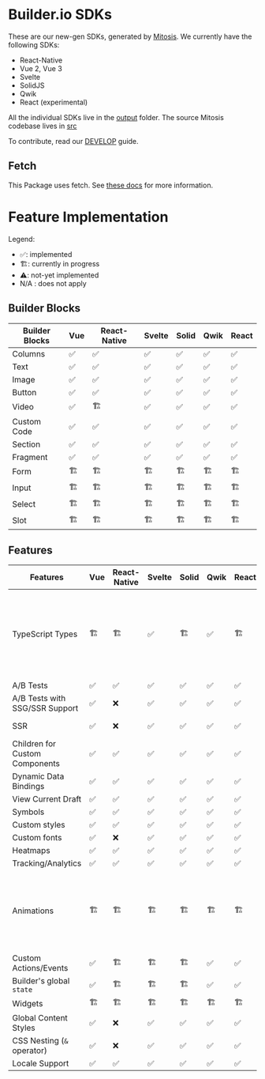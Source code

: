 # Builder.io SDKs

These are our new-gen SDKs, generated by [Mitosis](https://github.com/BuilderIO/mitosis). We currently have the following SDKs:

- React-Native
- Vue 2, Vue 3
- Svelte
- SolidJS
- Qwik
- React (experimental)

All the individual SDKs live in the [output](./output/) folder. The source Mitosis codebase lives in [src](./src/)

To contribute, read our [DEVELOP](./DEVELOP.md) guide.

## Fetch

This Package uses fetch. See [these docs](https://github.com/BuilderIO/this-package-uses-fetch/blob/main/README.md) for more information.

# Feature Implementation

Legend:

- ✅: implemented
- 🏗: currently in progress
- ⚠️: not-yet implemented
- N/A : does not apply

## Builder Blocks

| Builder Blocks | Vue | React-Native | Svelte | Solid | Qwik | React |
| -------------- | --- | ------------ | ------ | ----- | ---- | ----- |
| Columns        | ✅  | ✅           | ✅     | ✅    | ✅   | ✅    |
| Text           | ✅  | ✅           | ✅     | ✅    | ✅   | ✅    |
| Image          | ✅  | ✅           | ✅     | ✅    | ✅   | ✅    |
| Button         | ✅  | ✅           | ✅     | ✅    | ✅   | ✅    |
| Video          | ✅  | 🏗            | ✅     | ✅    | ✅   | ✅    |
| Custom Code    | ✅  | ✅           | ✅     | ✅    | ✅   | ✅    |
| Section        | ✅  | ✅           | ✅     | ✅    | ✅   | ✅    |
| Fragment       | ✅  | ✅           | ✅     | ✅    | ✅   | ✅    |
| Form           | 🏗   | 🏗            | 🏗      | 🏗     | 🏗    | 🏗     |
| Input          | 🏗   | 🏗            | 🏗      | 🏗     | 🏗    | 🏗     |
| Select         | 🏗   | 🏗            | 🏗      | 🏗     | 🏗    | 🏗     |
| Slot           | 🏗   | 🏗            | 🏗      | 🏗     | 🏗    | 🏗     |

## Features

| Features                       | Vue | React-Native | Svelte | Solid | Qwik | React | Details                                                                                                                                |
| ------------------------------ | --- | ------------ | ------ | ----- | ---- | ----- | -------------------------------------------------------------------------------------------------------------------------------------- |
| TypeScript Types               | 🏗   | 🏗            | ✅     | 🏗     | ✅   | 🏗     | Vue SDK has partial support: you can get Vue 2 types by importing from `@builder.io/sdk-vue` (which is an alias for the Vue 2 version) |
| A/B Tests                      | ✅  | ✅           | ✅     | ✅    | ✅   | ✅    |                                                                                                                                        |
| A/B Tests with SSG/SSR Support | ✅  | ❌           | ✅     | ✅    | ✅   | ✅    | Does not apply to React Native.                                                                                                        |
| SSR                            | ✅  | ❌           | ✅     | ✅    | ✅   | ✅    | Does not apply to React Native.                                                                                                        |
| Children for Custom Components | ✅  | ✅           | ✅     | ✅    | ✅   | ✅    |                                                                                                                                        |
| Dynamic Data Bindings          | ✅  | ✅           | ✅     | ✅    | ✅   | ✅    |                                                                                                                                        |
| View Current Draft             | ✅  | ✅           | ✅     | ✅    | ✅   | ✅    |                                                                                                                                        |
| Symbols                        | ✅  | ✅           | ✅     | ✅    | ✅   | ✅    |                                                                                                                                        |
| Custom styles                  | ✅  | ✅           | ✅     | ✅    | ✅   | ✅    |                                                                                                                                        |
| Custom fonts                   | ✅  | ❌           | ✅     | ✅    | ✅   | ✅    |                                                                                                                                        |
| Heatmaps                       | ✅  | ✅           | ✅     | ✅    | ✅   | ✅    |                                                                                                                                        |
| Tracking/Analytics             | ✅  | ✅           | ✅     | ✅    | ✅   | ✅    |                                                                                                                                        |
| Animations                     | 🏗   | 🏗            | 🏗      | 🏗     | 🏗    | 🏗     | Custom animation components are supported, but Builder.io's "animations" tab is currently not supported                                |
| Custom Actions/Events          | ✅  | 🏗            | 🏗      | 🏗     | ✅   | ✅    |                                                                                                                                        |
| Builder's global `state`       | ✅  | 🏗            | 🏗      | 🏗     | ✅   | ✅    |
| Widgets                        | 🏗   | 🏗            | 🏗      | 🏗     | 🏗    | 🏗     |                                                                                                                                        |
| Global Content Styles          | ✅  | ❌           | ✅     | ✅    | ✅   | ✅    |                                                                                                                                        |
| CSS Nesting (`&` operator)     | ✅  | ❌           | ✅     | ✅    | ✅   | ✅    |                                                                                                                                        |
| Locale Support                 | ✅  | ✅           | ✅     | ✅    | ✅   | ✅    |                                                                                                                                        |
